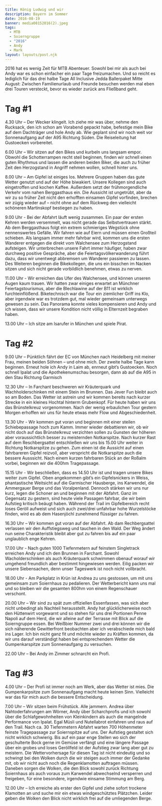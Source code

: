 ```yaml
---
title: König Ludwig und wir
description: Bayern im Sommer
date: 2016-08-19
banner: media08152016(2).jpeg
tags:
  - MTB
  - Soierngruppe
  - "2016"
  - Andy
  - Mark
layout: layouts/post.njk
---
```


2016 hat es wenig Zeit für MTB Abenteuer. Sowohl bei mir als auch bei Andy war es schon einfacher ein paar Tage freizumachen. Und so reicht es lediglich für das drei halbe Tage All Inclusive Jedda Ballerpaket Mitte August: Zwischen Familienurlaub und Freunde besuchen werden mal eben drei Touren versteckt, bevor es wieder zurück ans Fließband geht.

# Tag #1

4.30 Uhr – Der Wecker klingelt. Ich ziehe mir was über, nehme den Rucksack, den ich schon am Vorabend gepackt habe, befestige mein Bike auf dem Dachträger und hole Andy ab. Wie geplant sind wir noch weit vor Sonnenaufgang  auf der A95 Richtung Süden. Die Reiseleitung hat Gustoecken vorbereitet.

6.00 Uhr – Wir sitzen auf den Bikes und kurbeln uns langsam empor. Obwohl die Schotterrampen recht steil beginnen, finden wir schnell einen guten Rhythmus und lassen die anderen beiden Biker, die auch zu früher Zeit den Herzogstand in Angriff nehmen wollen, schnell hinter uns.

8.00 Uhr – Am Gipfel ist einiges los. Mehrere Gruppen haben das gute Wetter genutzt und auf der Höhe biwakiert. Unsere Kollegen sind auch eingetroffen und kochen Kaffee. Außerdem setzt der frühmorgendliche Verkehr vom nahen Berggasthaus ein. Die Aussicht ist ungetrübt, aber da wir zu so früher Zeit nicht den erhofften einsamen Gipfel vorfinden, brechen wir zügig wieder auf – nicht ohne auf dem Rückweg den vielleicht schöneren Martinskopf bestiegen zu haben. 

9.00 Uhr - Bei der Abfahrt läuft wenig zusammen. Ein paar der ersten Kehren werden versemmelt, was nicht gerade das Selbstvertrauen stärkt. Ab dem Berggasthaus folgt ein extrem schmieriges Wegstück ohne nennenswertes Gefälle. Wir fahren wie auf Eiern und müssen einen Großteil schieben. Als langsam immer mehr fahrbar wird, kommen uns die ersten Wanderer entgegen die direkt vom Walchensee zum Herzogstand aufsteigen. Wir unterbrechen unsere Fahrt immer häufiger, haben zwar durchweg positive Gespräche, aber die Feiertagsvölkerwanderung führt dazu, dass wir unentwegt abbremsen um Wanderer passieren zu lassen. Des Weiteren beginnen die Bikekollegen, die uns ein bisschen im Nacken sitzen und sich nicht gerade vorbildlich benehmen, etwas zu nerven.

11.00 Uhr - Wir erreichen das Ufer des Walchensee, und können unseren Augen kaum trauen. Wir hatten zwar einiges erwartet an Münchner Feiertagstourismus, aber die Blechlawine auf der B11 ist wirklich furchteinflößend. Biketechnisch war die Tour ein ziemlicher Griff ins Klo, aber irgendwie war es trotzdem gut, mal wieder gemeinsam unterwegs gewesen zu sein. Das Panorama konnte vieles kompensieren und Andy und ich wissen, dass wir unsere Kondition nicht völlig in Elternzeit begraben haben.

13.00 Uhr – Ich sitze am Isarufer in München und spiele Pirat.


# Tag #2

9.00 Uhr – Pünktlich fährt der EC von München nach Heidelberg mit meiner Frau, meinen beiden Söhnen – und ohne mich. Der zweite halbe Tage kann beginnen. Erneut hole ich Andy in Laim ab, enrneut gibt’s Gustoecken. Noch schnell Ipalat und die Apothekenumschau besorgen, dann ab auf die A95 in den Stau Richtung Garmisch

12.30 Uhr – In Farchant beschweren wir Kräuterquark und Wachholderschinken mit einem Stein im Brunnen. Das Jever Fun bleibt auch so am Boden. Das Wetter ist astrein und wir kommen bereits nach kurzer Strecke in ein kleines Hochtal hinterm Grubenkopf. Für heute haben wir uns das Brünstelkreuz vorgenommen. Nach der wenig erbaulichen Tour gestern Morgen erhoffen wir uns für heute etwas mehr Flow und Abgeschiedenheit.

13.30 Uhr -  Wir kommen gut voran und beginnen mit einer steilen Schiebepassage hoch zum Kamm. Immer wieder debattieren wir, ob wir nicht doch auf das Brünstelkreuz verzichten sollen zu Gunsten der höheren aber voraussichtlich besser zu meisternden Notkarspitze. Nach kurzer Rast auf dem Reschbergsattel entschließen wir uns bis 15.00 Uhr weiter in Richtung Notkarspitze zu gehen. Zum einen ist die Aussicht auf einen fahrbareren Gipfel reizvoll, aber verspricht die Notkarspitze auch die bessere Ausssicht. Nach einem kurzen fahrbaren Stück an der Roßalm vorbei, beginnen wir die 400hm Tragepassage.

15.15 Uhr -  Wir beschließen, dass es 14.50 Uhr ist und tragen unsere Bikes weiter zum Gipfel. Oben angekommen gibt’s ein Gipfelsnickers in Weiss, phantastische Weitsicht auf die Garmischer Hausberge, ins Karwendel, die Ammergauer Berge und das Voralpenland. Dennoch stärken wir uns nur kurz, legen die Schoner an und beginnen mit der Abfahrt. Ganz im Gegensatz zu gestern, sind heute viele Passagen fahrbar, die wir beim Aufstieg kritisch beäugt haben. Während der Trail im Gipfelbereich recht loses Geröll aufweist und sich auch zwei/drei unfahrbar hohe Wurzelstöcke finden, wird es ab dem Hasenjöchl zunehmend flüssiger zu fahren.

16.30 Uhr – Wir kommen gut voran auf der Abfahrt. Ab dam Rechbergsattel verlassen wir den Auffstiegsweg und tauchen in den Wald. Der Weg ändert nun seine Charakteristik bleibt aber gut zu fahren bis auf ein paar unglaublich enge Kehren.

17.00 Uhr - Nach guten 1000 Tiefenmetern auf feinstem Singletrack erreichen Andy und ich den Brunnen in Farchant. Sowohl Wacholderschinken als auch Kräuterquark schwimmen obenauf worauf wir umgehend freundlich aber bestimmt hingewiesen werden. Eilig packen wir unsere Siebensachen, denn unser Tageswerk ist noch nicht vollbracht.

18.00 Uhr -  Am Parkplatz in Krün ist Andrea zu uns gestossen, um mit uns gemeinsam zum Soiernhaus zu pedalieren. Der Wetterbericht kann uns mal und so bleiben wir die gesamten 800hm von einem Regenschauer verschont.

20.00 Uhr – Wir sind zu spät zum offiziellen Essenfassen, was sich aber nicht unbedingt als Nachteil herausstellt. Andy hat glücklicherweise noch den Hüttenwirt vorgewarnt und so stehen für uns drei Portionen Penne Napoli auf dem Herd, die wir alleine auf der Terrasse mit Blick auf die Soierngruppe essen. Bei Weißbier Nummer zwei und drei können wir die sich näherende Gewitterfront beobachten aber ich verabschiede mich bald ins Lager. Ich bin nicht ganz fit und möchte wieder zu Kräften kommen, da wir uns darauf verständigt haben bei entsprechendem Wetter die Gumpenkarspitze zum Sonnenaufgang zu versuchen.

22.00 Uhr – Bei Andy im Zimmer schnarcht ein Profi.


# Tag #3

4.00 Uhr – Der Profi ist immer noch am Werk, aber das Wetter ist mies. Die Gumpenkarpsitze zum Sonnenaufgang macht heute keinen Sinn. Vielleicht war das für mich auch die bessere Entscheidung. 

7.00 Uhr – Wir sitzen beim Frühstück. Alle jammern. Andrea über Nahtoderfahrungen am Wörner, Andy über Scharchprofis und ich sowohl über die Schlafgewohnheiten von Kleinkindern als auch die mangelnde Performance von Ipalat. Egal Müsli und Nutellabrot einfahren und raus auf den Trail. Nach ca. 30 Tiefenmetern Abfahrt warten 700 Höhenmeter feinste Tragepassage zur Soiernspitze auf uns. Der Aufstieg gestaltet sich nicht wirklich schwierig. Bis auf ein paar enge Stellen wo sich der geschulterte Bock gerne im Gemüse verfängt und eine längere Passage über ein grobes und loses Geröllfeld ist der Aufstieg zwar lang aber gut zu meistern. Die Wettervorhersage für diesen Tag ist nicht eindeutig und so schwingt bei den Wolken durch die wir steigen auch immer der Gedanke mit, ob wir nicht auch noch die Regenklamotten auftragen müssen. Daneben sorgen die Wolken, die den Blick sowohl zurück Richtung Soiernhaus als auch voraus zum Karwendel abwechselnd versperren und freigeben, für eine besondere, irgendwie einsame Stimmung am Berg. 

12.00 Uhr – Ich erreiche als erster den Gipfel und ziehe sofort trockene Klamotten an und suche mir ein etwas windgeschütztes Plätzchen. Leider geben die Wolken den Blick nicht wirklich frei auf die umliegenden Berge.
